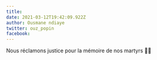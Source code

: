 ```yaml
---
title: 
date: 2021-03-12T19:42:09.922Z
author: Ousmane ndiaye 
twitter: ouz_popin
facebook: 
---
```


Nous réclamons justice pour la mémoire de nos martyrs ✊🏾